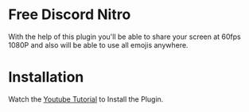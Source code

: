 # Free Discord Nitro
With the help of this plugin you'll be able to share your screen at 60fps 1080P and also will be able to use all emojis anywhere.
<br>
# Installation 
Watch the [Youtube Tutorial](https://www.youtube.com/watch?v=CUWsZWQeW20&t=4s) to Install the Plugin.
<br>
